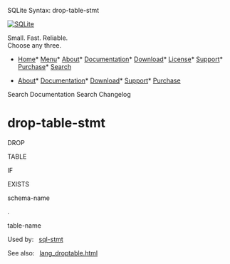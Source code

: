




SQLite Syntax: drop\-table\-stmt




[![SQLite](../images/sqlite370_banner.gif)](../index.html)


Small. Fast. Reliable.  
Choose any three.


* [Home](../index.html)* [Menu](javascript:void(0))* [About](../about.html)* [Documentation](../docs.html)* [Download](../download.html)* [License](../copyright.html)* [Support](../support.html)* [Purchase](../prosupport.html)* [Search](javascript:void(0))




* [About](../about.html)* [Documentation](../docs.html)* [Download](../download.html)* [Support](../support.html)* [Purchase](../prosupport.html)






Search Documentation
Search Changelog







# drop\-table\-stmt








DROP



TABLE



IF



EXISTS



schema\-name



.



table\-name










  


Used by:   [sql\-stmt](./sql-stmt.html)  

See also:   [lang\_droptable.html](../lang_droptable.html)

